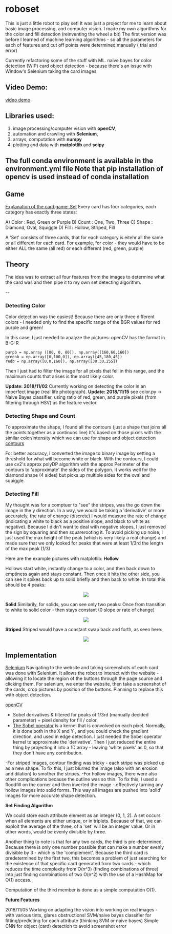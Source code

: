# roboset

This is just a little robot to play set! It was just a project for me to learn about basic image processing, and computer vision.
I made my own algorithms for the color and fill detection (reinventing the wheel a bit)
The first version was before I learned of machine learning algorithms - so all the parameters for each of features
and cut off points were determined manually ( trial and error)

Currently refactoring some of the stuff with ML.
naive bayes for color detection
(WIP) card object detection - because there's an issue with Window's Selenium taking the card images


## Video Demo:
[video demo](https://www.youtube.com/watch?v=6uBgwcrD5Z4)

## Libraries used:

1. image processing/computer vision with **openCV**, 
2. automation and crawling with **Selenium**, 
3. arrays, computation with **numpy**
4. plotting and data with **matplotlib** and **scipy**

The full conda environment is available in the environment.yml file
Note that pip installation of opencv is used instead of conda installation
---

## Game

[Explanation of the card game: Set](https://puzzles.setgame.com/set/rules_set.html)
Every card has four categories, each category has exactly three states:

A) Color : Red, Green or Purple
B) Count : One, Two, Three
C) Shape : Diamond, Oval, Squiggle
D) Fill  : Hollow, Striped, Fill

A 'Set' consists of three cards, that for each category is eitehr all the same or all different for each card.
For example, for color - they would have to be either ALL the same (all red) or each different (red, green, purple)

## Theory

The idea was to extract all four features from the images to determine what the card was and then pipe it to my own set detecting algorithm.

--
### Detecting Color
Color detection was the easiest! 
Because there are only three different colors - I needed only to find the specific range of the BGR values for red purple and green!

In this case, I just needed to analyze the pictures: openCV has the format in B-G-R
```
purpb = np.array ([80, 0, 80]), np.array([160,60,160])
greenb = np.array([0,100,0]), np.array([45,180,45])
redb = np.array([0,0,160]), np.array([30,30,255])
```
Then I just had to filter the image for all pixels that fell in this range, and the maximum counts that arises is the most likely color.

**Update: 2018/11/02**
Currently working on detecting the color in an imperfect image (real life photograph). 
**Update: 2018/11/15**
see color.py -> Naive Bayes classifier, using ratio of red, green, and purple pixels (from filtering through HSV) as the feature vector.

### Detecting Shape and Count
To approximate the shape, I found all the contours (just a shape that joins all the points together as a continuos line)
It's based on those pixels with the similar color/intensity which we can use for shape and object detection
[contours](https://docs.opencv.org/3.4.3/d4/d73/tutorial_py_contours_begin.html)

For better accuracy, I converted the image to binary image by setting a threshold for what will become white or black. 
With the contours, I could use cv2's approx polyDP algorithm with the approx Perimeter of the contours to 'approximate' the sides of the polygon. It works well for the diamond shape (4 sides) but picks up multiple sides for the oval and squiggle.

### Detecting Fill
My thought was for a comptuer to "see" the stripes, was the go down the image in the y direction.
In a way, we would be taking a 'derivative' or more accurately, the rate of change (discrete)
I would measure the rate of change (indicating a white to black as a positive slope, and black to white as negative).
Because I didn't want to deal with negative slopes, I just removed the sign by squaring and then squarerooting it.
To avoid picking up noise, I just used the max height of the peak (which is very likely a real change) and made sure that we only looked for peaks that were at least 1/3rd the length of the max peak (1/3)

Here are the example pictures with matplotlib:
**Hollow**

Hollows start white, instantly change to a color, and then back down to emptiness again and stays constant. 
Then once it hits the other side, you can see it spikes back up to solid briefly and then back to white.
In total this should be 4 peaks:

<p align="center">
  <img src="https://github.com/odoland/roboset/blob/master/examples/hollow.png">
</p>

**Solid**
Similarily, for solids, you can see only two peaks: Once from transition to white to solid color - then stays constant (0 slope or rate of change)
<p align="center">
  <img src="https://github.com/odoland/roboset/blob/master/examples/solid.png">
</p>

**Striped**
Striped would have a constant swap back and forth, as seen here:
<p align="center">
  <img src="https://github.com/odoland/roboset/blob/master/examples/striped_peaks.png">
</p>

## Implementation

[Selenium](https://www.seleniumhq.org/)
Navigating to the website and taking screenshots of each card was done with Selenium. 
It allows the robot to interact with the website - allowing it to locate the region of the buttons through the page source  and clicking them.
For selenium, we enter the website, then take a screenshot of the cards, crop pictures by position of the buttons.
Planning to replace this with object detection.

[openCV](https://opencv.org/)
- Sobel derivatives & filtered for peaks of 1/3rd (manually decided parameter) + pixel density for  fill / color.
- [The Sobel operator](https://en.wikipedia.org/wiki/Sobel_operator) is a kernel that is convolved on each pixel. Normally, it is done both in the X and Y , and you could check the gradient direction, and used in edge detection.
I just needed the Sobel operator kernel to approximate the 'derivative'. Then I just reduced the entire thing by projecting it  into a 1D array - leaving 'white pixels' as 0, so that they don't have any contribution.

-For striped images, contour finding was tricky - each stripe was picked up as a new shape.
To fix this, I just blurred the image (also with an erosion and dilation) to smother the stripes.
-For hollow images, there were also other complications because the outline was so thin. 
To fix this, I used a floodfill on the corner and then inverted the image - effectively turning any hollow images into solid forms.
This way all images are pushed into 'solid' images for more accurate shape detection.


**Set Finding Algorithm**

We could store each attribute element as an integer (0, 1, 2). A set occurs when all elements are either unique, or in triplets.
Because of that, we can exploit the average of the three, of a 'set' will be an integer value. Or in other words, would be evenly divisible by three.

Another thing to note is that for any two cards, the third is pre-determined. Because there is only one number possible that can make a number evenly divisible by 3 - which is the 'complement'.
Because the third card is predetermined by the first two, this becomes a problem of just searching for the existence of that specific card generated from two cards - which reduces the time complexity from O(n^3) (finding combinations of three) into just finding combinations of two O(n^2) with the use of a HashMap for O(1) access.

Computation of the third member is done as a simple computation O(1).

**Future Features**

2018/11/05
Working on adapting the vision into working on real images - with various tints, glares obstructions!
SVM/naive bayes classifier for fitting/predicting for each attribute (thinking SVM or naive bayes)
Simple CNN for object (card) detection to avoid screenshot error
